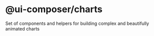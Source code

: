 # @ui-composer/charts

Set of components and helpers for building complex and beautifully animated charts
